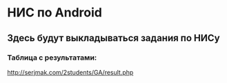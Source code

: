 # НИС по Android

## Здесь будут выкладываться задания по НИСу

### Таблица с результатами:

http://serjmak.com/2students/GA/result.php
